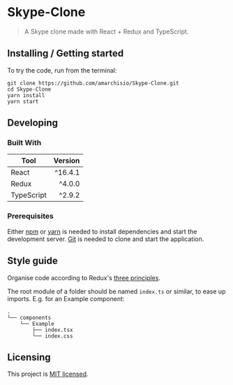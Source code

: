 
# Skype-Clone
> A Skype clone made with React + Redux and TypeScript.

## Installing / Getting started

To try the code, run from the terminal:

```shell
git clone https://github.com/amarchisio/Skype-Clone.git
cd Skype-Clone
yarn install
yarn start
```

## Developing

### Built With

| Tool       | Version |
|------------|--------:|
| React      | ^16.4.1 |
| Redux      | ^4.0.0  |
| TypeScript | ^2.9.2 |

### Prerequisites

Either [npm][npm] or [yarn][yarn] is needed to install dependencies and start
the development server. [Git][git] is needed to clone and start the application.

## Style guide

Organise code according to Redux's [three principles][redux-three-principles].

The root module of a folder should be named `index.ts` or similar, to ease up
imports. E.g. for an Example component:

```
.
└── components
    └── Example
        ├── index.tsx
        └── index.css
```

## Licensing

This project is [MIT licensed][mit].

[git]: https://git-scm.com/downloads
[mit]: LICENSE
[npm]: https://nodejs.org/en/download/
[redux-three-principles]: https://redux.js.org/introduction/three-principles
[yarn]: https://yarnpkg.com/lang/en/docs/install/
